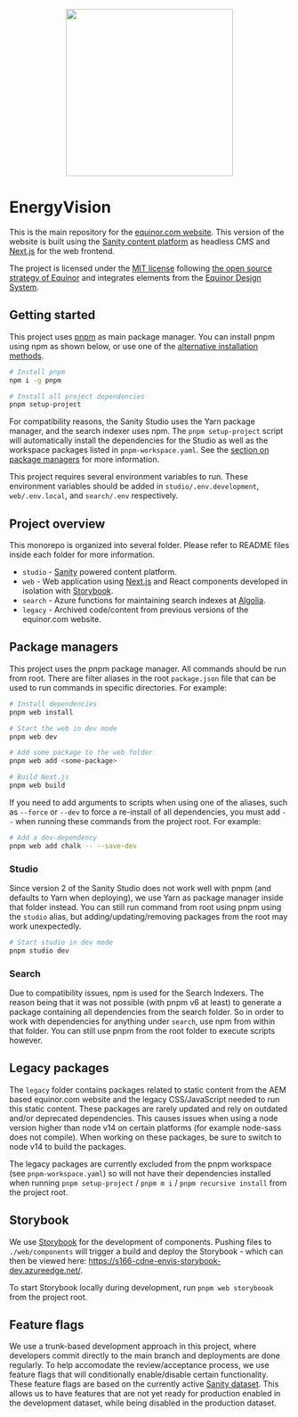 <p align="center">
  <a href="https://www.equinor.com">
    <img width="300" src=".github/Equinor_HORIZ_logo_RGB_RED.png">
  </a>
</p>

# EnergyVision

This is the main repository for the [equinor.com website](https://www.equinor.com). This version of the website is built using the [Sanity content platform](https://www.sanity.io/) as headless CMS and [Next.js](https://nextjs.org/) for the web frontend.

The project is licensed under the [MIT license](https://github.com/equinor/energyvision/blob/main/LICENSE) following [the open source strategy of Equinor](https://opensource.equinor.com) and integrates elements from the [Equinor Design System](https://eds.equinor.com).

## Getting started

This project uses [pnpm](https://pnpm.io) as main package manager. You can install pnpm using npm as shown below, or use one of the [alternative installation methods](https://pnpm.io/installation).

```bash
# Install pnpm
npm i -g pnpm

# Install all project dependencies
pnpm setup-project
```

For compatibility reasons, the Sanity Studio uses the Yarn package manager, and the search indexer uses npm. The `pnpm setup-project` script will automatically install the dependencies for the Studio as well as the workspace packages listed in `pnpm-workspace.yaml`. See the [section on package managers](#package-managers) for more information.

This project requires several environment variables to run. These environment variables should be added in `studio/.env.development`, `web/.env.local`, and `search/.env` respectively.

## Project overview

This monorepo is organized into several folder. Please refer to README files inside each folder for more information.

- `studio` - [Sanity](https://www.sanity.io/) powered content platform.
- `web` - Web application using [Next.js](https://nextjs.org/) and React components developed in isolation with [Storybook](https://storybook.js.org/).
- `search` - Azure functions for maintaining search indexes at [Algolia](https://www.algolia.com/apps/24ZMKUY18Z/dashboard).
- `legacy` - Archived code/content from previous versions of the equinor.com website.

## Package managers

This project uses the pnpm package manager. All commands should be run from root. There are filter aliases in the root `package.json` file that can be used to run commands in specific directories. For example:

```bash
# Install dependencies
pnpm web install

# Start the web in dev mode
pnpm web dev

# Add some package to the web folder
pnpm web add <some-package>

# Build Next.js
pnpm web build
```

If you need to add arguments to scripts when using one of the aliases, such as `--force` or `--dev` to force a re-install of all dependencies, you must add `--` when running these commands from the project root. For example:

```bash
# Add a dev-dependency
pnpm web add chalk -- --save-dev
```

### Studio

Since version 2 of the Sanity Studio does not work well with pnpm (and defaults to Yarn when deploying), we use Yarn as package manager inside that folder instead. You can still run command from root using pnpm using the `studio` alias, but adding/updating/removing packages from the root may work unexpectedly.

```bash
# Start studio in dev mode
pnpm studio dev
```

### Search

Due to compatibility issues, npm is used for the Search Indexers. The reason being that it was not possible (with pnpm v6 at least) to generate a package containing all dependencies from the search folder. So in order to work with dependencies for anything under `search`, use npm from within that folder. You can still use pnpm from the root folder to execute scripts however.

## Legacy packages

The `legacy` folder contains packages related to static content from the AEM based equinor.com website and the legacy CSS/JavaScript needed to run this static content. These packages are rarely updated and rely on outdated and/or deprecated dependencies. This causes issues when using a node version higher than node v14 on certain platforms (for example node-sass does not compile). When working on these packages, be sure to switch to node v14 to build the packages.

The legacy packages are currently excluded from the pnpm workspace (see `pnpm-workspace.yaml`) so will not have their dependencies installed when running `pnpm setup-project` / `pnpm m i` / `pnpm recursive install` from the project root.

## Storybook

We use [Storybook](https://storybook.js.org/) for the development of components. Pushing files to `./web/components` will trigger a build and deploy the Storybook - which can then be viewed here: https://s166-cdne-envis-storybook-dev.azureedge.net/.

To start Storybook locally during development, run `pnpm web storyboook` from the project root.

## Feature flags

We use a trunk-based development approach in this project, where developers commit directly to the main branch and deployments are done regularly. To help accomodate the review/acceptance process, we use feature flags that will conditionally enable/disable certain functionality. These feature flags are based on the currently active [Sanity dataset](https://www.sanity.io/docs/datasets). This allows us to have features that are not yet ready for production enabled in the development dataset, while being disabled in the production dataset.
